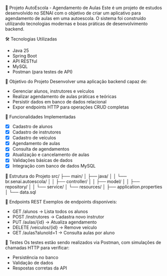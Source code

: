 📘 Projeto AutoEscola - Agendamento de Aulas
Este é um projeto de estudos desenvolvido no SENAI com o objetivo de criar um aplicativo para agendamento de aulas em uma autoescola. O sistema foi construído utilizando tecnologias modernas e boas práticas de desenvolvimento backend.

🛠 Tecnologias Utilizadas
- Java 25
- Spring Boot
- API RESTful
- MySQL
- Postman (para testes de API)

🎯 Objetivo do Projeto
Desenvolver uma aplicação backend capaz de:
- Gerenciar alunos, instrutores e veículos
- Realizar agendamento de aulas práticas e teóricas
- Persistir dados em banco de dados relacional
- Expor endpoints HTTP para operações CRUD completas

📌 Funcionalidades Implementadas
- [x] Cadastro de alunos
- [x] Cadastro de instrutores
- [x] Cadastro de veículos
- [x] Agendamento de aulas
- [x] Consulta de agendamentos
- [x] Atualização e cancelamento de aulas
- [x] Validações básicas de dados
- [x] Integração com banco de dados MySQL

📂 Estrutura do Projeto
src/
├── main/
│   ├── java/
│   │   └── br.senai.autoescola/
│   │       ├── controller/
│   │       ├── model/
│   │       ├── repository/
│   │       └── service/
│   └── resources/
│       ├── application.properties
│       └── data.sql



🔗 Endpoints REST
Exemplos de endpoints disponíveis:
- GET /alunos → Lista todos os alunos
- POST /instrutores → Cadastra novo instrutor
- PUT /aulas/{id} → Atualiza agendamento
- DELETE /veiculos/{id} → Remove veículo
- GET /aulas?alunoId=1 → Consulta aulas por aluno

🧪 Testes
Os testes estão sendo realizados via Postman, com simulações de chamadas HTTP para verificar:
- Persistência no banco
- Validação de dados
- Respostas corretas da API
